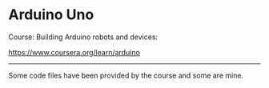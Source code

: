 # Arduino Uno 

Course: Building Arduino robots and devices:

https://www.coursera.org/learn/arduino

--------

Some code files have been provided by the course and some are mine.
